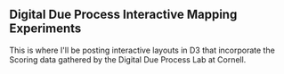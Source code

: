 ## Digital Due Process Interactive Mapping Experiments

This is where I'll be posting interactive layouts in D3 that incorporate the Scoring data gathered by the Digital Due Process Lab at Cornell.

